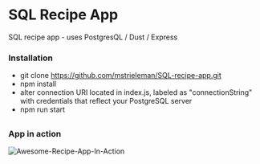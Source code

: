 # SQL Recipe App
SQL recipe app - uses PostgresQL / Dust / Express

### Installation
- git clone https://github.com/mstrieleman/SQL-recipe-app.git
- npm install
- alter connection URI located in index.js, labeled as "connectionString" with credentials that reflect your PostgreSQL server
- npm run start
##

### App in action



![Awesome-Recipe-App-In-Action](https://media.giphy.com/media/2YfDy8MsDfbtfPtMJv/giphy.gif)

